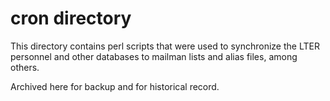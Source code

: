 # cron directory

This directory contains perl scripts that were used to synchronize the LTER 
personnel and other databases to mailman lists and alias files, among others.

Archived here for backup and for historical record.
